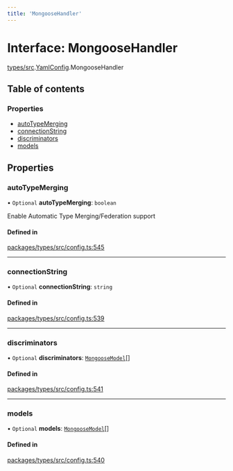```yaml
---
title: 'MongooseHandler'
---
```


# Interface: MongooseHandler

[types/src](../modules/types_src).[YamlConfig](../modules/types_src.YamlConfig).MongooseHandler

## Table of contents

### Properties

- [autoTypeMerging](types_src.YamlConfig.MongooseHandler#autotypemerging)
- [connectionString](types_src.YamlConfig.MongooseHandler#connectionstring)
- [discriminators](types_src.YamlConfig.MongooseHandler#discriminators)
- [models](types_src.YamlConfig.MongooseHandler#models)

## Properties

### autoTypeMerging

• `Optional` **autoTypeMerging**: `boolean`

Enable Automatic Type Merging/Federation support

#### Defined in

[packages/types/src/config.ts:545](https://github.com/Urigo/graphql-mesh/blob/master/packages/types/src/config.ts#L545)

___

### connectionString

• `Optional` **connectionString**: `string`

#### Defined in

[packages/types/src/config.ts:539](https://github.com/Urigo/graphql-mesh/blob/master/packages/types/src/config.ts#L539)

___

### discriminators

• `Optional` **discriminators**: [`MongooseModel`](types_src.YamlConfig.MongooseModel)[]

#### Defined in

[packages/types/src/config.ts:541](https://github.com/Urigo/graphql-mesh/blob/master/packages/types/src/config.ts#L541)

___

### models

• `Optional` **models**: [`MongooseModel`](types_src.YamlConfig.MongooseModel)[]

#### Defined in

[packages/types/src/config.ts:540](https://github.com/Urigo/graphql-mesh/blob/master/packages/types/src/config.ts#L540)
